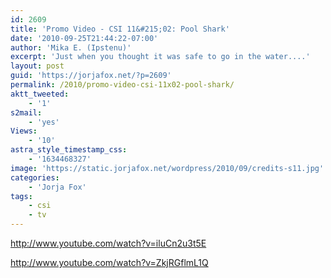 ```yaml
---
id: 2609
title: 'Promo Video - CSI 11&#215;02: Pool Shark'
date: '2010-09-25T21:44:22-07:00'
author: 'Mika E. (Ipstenu)'
excerpt: 'Just when you thought it was safe to go in the water....'
layout: post
guid: 'https://jorjafox.net/?p=2609'
permalink: /2010/promo-video-csi-11x02-pool-shark/
aktt_tweeted:
    - '1'
s2mail:
    - 'yes'
Views:
    - '10'
astra_style_timestamp_css:
    - '1634468327'
image: 'https://static.jorjafox.net/wordpress/2010/09/credits-s11.jpg'
categories:
    - 'Jorja Fox'
tags:
    - csi
    - tv
---
```


http://www.youtube.com/watch?v=iluCn2u3t5E

http://www.youtube.com/watch?v=ZkjRGflmL1Q
